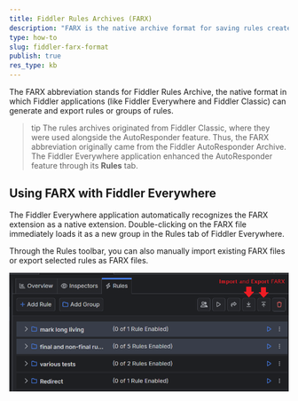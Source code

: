 ```yaml
---
title: Fiddler Rules Archives (FARX)
description: "FARX is the native archive format for saving rules created with Fiddler."
type: how-to
slug: fiddler-farx-format
publish: true
res_type: kb
---
```



The FARX abbreviation stands for Fiddler Rules Archive, the native format in which Fiddler applications (like Fiddler Everywhere and Fiddler Classic) can generate and export rules or groups of rules.

>tip The rules archives originated from Fiddler Classic, where they were used alongside the AutoResponder feature. Thus, the FARX abbreviation originally came from the Fiddler AutoResponder Archive. The Fiddler Everywhere application enhanced the AutoResponder feature through its **Rules** tab.

## Using FARX with Fiddler Everywhere

The Fiddler Everywhere application automatically recognizes the FARX extension as a native extension. Double-clicking on the FARX file immediately loads it as a new group in the Rules tab of Fiddler Everywhere.

Through the Rules toolbar, you can also manually import existing FARX files or export selected rules as FARX files.

![FARX import and export options](../images/kb/saz/farx-files-options.png)
